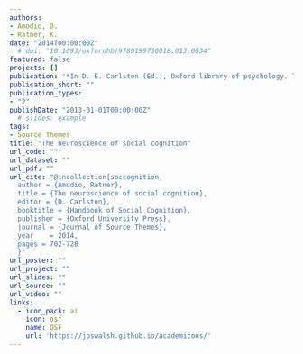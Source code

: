 ```yaml
---
authors:
- Amodio, D.
- Ratner, K.
date: "2014T00:00:00Z"
  # doi: "10.1093/oxfordhb/9780199730018.013.0034"
featured: false
projects: []
publication: '*In D. E. Carlston (Ed.), Oxford library of psychology. The Oxford handbook of social cognition (p. 702–728). Oxford University Press.*'
publication_short: ""
publication_types:
- "2"
publishDate: "2013-01-01T00:00:00Z"
  # slides: example
tags:
- Source Themes
title: "The neuroscience of social cognition"
url_code: ""
url_dataset: ""
url_pdf: ""
url_cite: "@incollection{soccognition,
  author = {Amodio, Ratner},
  title = {The neuroscience of social cognition},
  editor = {D. Carlston},
  booktitle = {Handbook of Social Cognition},
  publisher = {Oxford University Press},
  journal = {Journal of Source Themes},
  year    = 2014,
  pages = 702-728
  }"
url_poster: ""
url_project: ""
url_slides: ""
url_source: ""
url_video: ""
links:
  - icon_pack: ai
    icon: osf
    name: OSF
    url: 'https://jpswalsh.github.io/academicons/'
---
```


